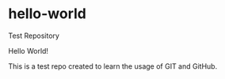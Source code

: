 # hello-world
Test Repository

Hello World!

This is a test repo created to learn the usage of GIT and GitHub.
